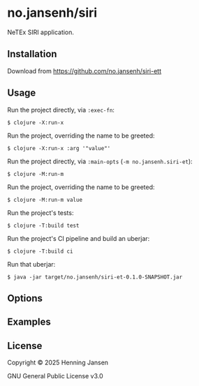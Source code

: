 # no.jansenh/siri

NeTEx SIRI application.

## Installation

Download from https://github.com/no.jansenh/siri-ett

## Usage

Run the project directly, via `:exec-fn`:

    $ clojure -X:run-x

Run the project, overriding the name to be greeted:

    $ clojure -X:run-x :arg '"value"'

Run the project directly, via `:main-opts` (`-m no.jansenh.siri-et`):

    $ clojure -M:run-m

Run the project, overriding the name to be greeted:

    $ clojure -M:run-m value


Run the project's tests:

    $ clojure -T:build test

Run the project's CI pipeline and build an uberjar:

    $ clojure -T:build ci

Run that uberjar:

    $ java -jar target/no.jansenh/siri-et-0.1.0-SNAPSHOT.jar

## Options

## Examples

## License

Copyright © 2025 Henning Jansen

GNU General Public License v3.0
